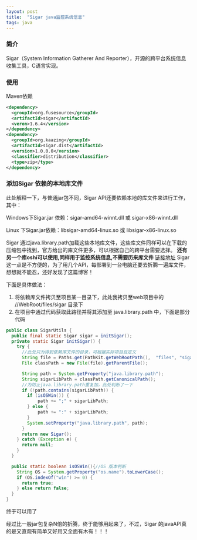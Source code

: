 ```yaml
---
layout: post
title:  "Sigar java监控系统信息"
tags: java
---
```

### 简介
Sigar（System Information Gatherer And Reporter），开源的跨平台系统信息收集工具，C语言实现。
<!--excerpt-->
### 使用
Maven依赖
```xml
<dependency>
  <groupId>org.fusesource</groupId>
  <artifactId>sigar</artifactId>
  <veron>1.6.4</version>
</dependency>
<dependency>
  <groupId>org.kaazing</groupId>
  <artifactId>sigar.dist</artifactId>
  <version>1.0.0.0</version>
  <classifier>distribution</classifier>
  <type>zip</type>
</dependency>
```
### 添加Sigar 依赖的本地库文件
此处解释一下，与普通jar包不同，Sigar API还要依赖本地的库文件来进行工作，其中：

Windows下Sigar.jar 依赖：sigar-amd64-winnt.dll 或 sigar-x86-winnt.dll

Linux 下Sigar.jar依赖：libsigar-amd64-linux.so 或 libsigar-x86-linux.so

Sigar 通过java.library.path加载这些本地库文件，这些库文件同样可以在下载的压缩包中找到，官方给出的库文件更多，可以根据自己的跨平台需要选择。
**还有另一个库oshi可以使用,同样用于监控系统信息,不需要历来库文件** [链接地址](posts/2018/09/13/oshi.html)
Sigar这一点是不方便的，为了用几个API，每部署到一台电脑还要去折腾一遍库文件，想想就不能忍，还好发现了这篇博客！

下面是具体做法：
1. 将依赖库文件拷贝至项目某一目录下，此处我拷贝至web项目中的 //WebRoot/files/sigar 目录下
2. 在项目中通过代码获取此路径并将其添加至 java.library.path 中，下面是部分代码

```java
public class SigarUtils {
  public final static Sigar sigar = initSigar();
  private static Sigar initSigar() {
    try {
      //此处只为得到依赖库文件的目录，可根据实际项目自定义
      String file = Paths.get(PathKit.getWebRootPath(),  "files", "sigar",".sigar_shellrc").toString();
      File classPath = new File(file).getParentFile();

      String path = System.getProperty("java.library.path");
      String sigarLibPath = classPath.getCanonicalPath();
      //为防止java.library.path重复加，此处判断了一下
      if (!path.contains(sigarLibPath)) {
        if (isOSWin()) {
            path += ";" + sigarLibPath;
        } else {
            path += ":" + sigarLibPath;
        }
        System.setProperty("java.library.path", path);
      }
      return new Sigar();
    } catch (Exception e) {
      return null;
    }
  }

  public static boolean isOSWin(){//OS 版本判断
    String OS = System.getProperty("os.name").toLowerCase();
    if (OS.indexOf("win") >= 0) {
      return true;
    } else return false;
  }
}
```
终于可以用了

经过比一般jar包复杂N倍的折腾，终于能够用起来了，不过，Sigar 的javaAPI真的是又直观有简单又好用又全面有木有！！！

